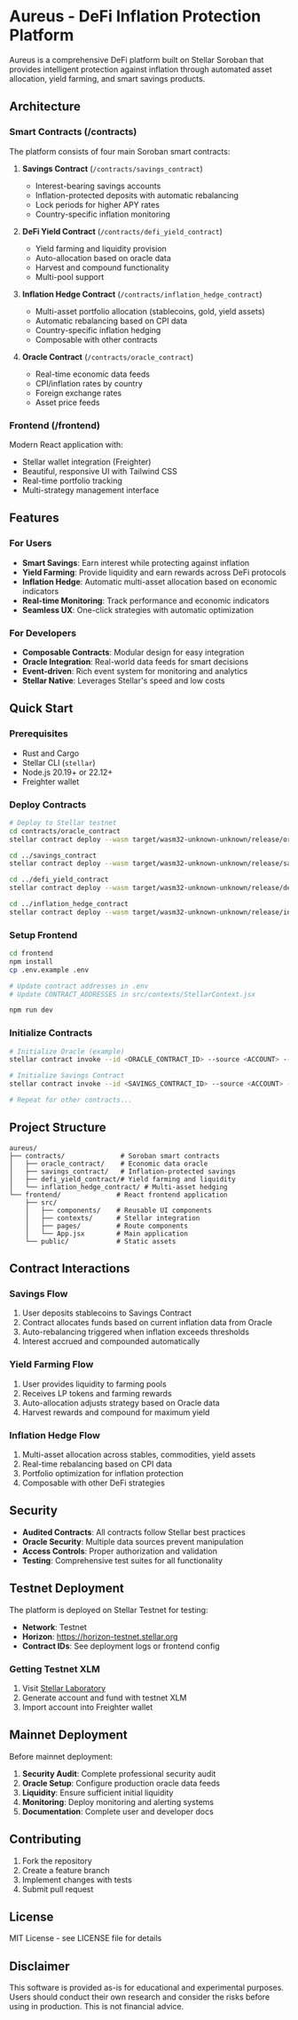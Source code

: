 # Aureus - DeFi Inflation Protection Platform

Aureus is a comprehensive DeFi platform built on Stellar Soroban that provides intelligent protection against inflation through automated asset allocation, yield farming, and smart savings products.

## Architecture

### Smart Contracts (/contracts)

The platform consists of four main Soroban smart contracts:

1. **Savings Contract** (`/contracts/savings_contract`)
   - Interest-bearing savings accounts
   - Inflation-protected deposits with automatic rebalancing
   - Lock periods for higher APY rates
   - Country-specific inflation monitoring

2. **DeFi Yield Contract** (`/contracts/defi_yield_contract`)
   - Yield farming and liquidity provision
   - Auto-allocation based on oracle data
   - Harvest and compound functionality
   - Multi-pool support

3. **Inflation Hedge Contract** (`/contracts/inflation_hedge_contract`)
   - Multi-asset portfolio allocation (stablecoins, gold, yield assets)
   - Automatic rebalancing based on CPI data
   - Country-specific inflation hedging
   - Composable with other contracts

4. **Oracle Contract** (`/contracts/oracle_contract`)
   - Real-time economic data feeds
   - CPI/inflation rates by country
   - Foreign exchange rates
   - Asset price feeds

### Frontend (/frontend)

Modern React application with:
- Stellar wallet integration (Freighter)
- Beautiful, responsive UI with Tailwind CSS
- Real-time portfolio tracking
- Multi-strategy management interface

## Features

### For Users
- **Smart Savings**: Earn interest while protecting against inflation
- **Yield Farming**: Provide liquidity and earn rewards across DeFi protocols  
- **Inflation Hedge**: Automatic multi-asset allocation based on economic indicators
- **Real-time Monitoring**: Track performance and economic indicators
- **Seamless UX**: One-click strategies with automatic optimization

### For Developers
- **Composable Contracts**: Modular design for easy integration
- **Oracle Integration**: Real-world data feeds for smart decisions
- **Event-driven**: Rich event system for monitoring and analytics
- **Stellar Native**: Leverages Stellar's speed and low costs

## Quick Start

### Prerequisites
- Rust and Cargo
- Stellar CLI (`stellar`)
- Node.js 20.19+ or 22.12+
- Freighter wallet

### Deploy Contracts

```bash
# Deploy to Stellar testnet
cd contracts/oracle_contract
stellar contract deploy --wasm target/wasm32-unknown-unknown/release/oracle_contract.wasm --source <ACCOUNT> --network testnet

cd ../savings_contract  
stellar contract deploy --wasm target/wasm32-unknown-unknown/release/savings_contract.wasm --source <ACCOUNT> --network testnet

cd ../defi_yield_contract
stellar contract deploy --wasm target/wasm32-unknown-unknown/release/defi_yield_contract.wasm --source <ACCOUNT> --network testnet

cd ../inflation_hedge_contract
stellar contract deploy --wasm target/wasm32-unknown-unknown/release/inflation_hedge_contract.wasm --source <ACCOUNT> --network testnet
```

### Setup Frontend

```bash
cd frontend
npm install
cp .env.example .env

# Update contract addresses in .env
# Update CONTRACT_ADDRESSES in src/contexts/StellarContext.jsx

npm run dev
```

### Initialize Contracts

```bash
# Initialize Oracle (example)
stellar contract invoke --id <ORACLE_CONTRACT_ID> --source <ACCOUNT> --network testnet -- set_cpi --country USA --cpi 320

# Initialize Savings Contract  
stellar contract invoke --id <SAVINGS_CONTRACT_ID> --source <ACCOUNT> --network testnet -- init --token_address <TOKEN> --oracle_address <ORACLE>

# Repeat for other contracts...
```

## Project Structure

```
aureus/
├── contracts/              # Soroban smart contracts
│   ├── oracle_contract/    # Economic data oracle
│   ├── savings_contract/   # Inflation-protected savings  
│   ├── defi_yield_contract/# Yield farming and liquidity
│   └── inflation_hedge_contract/ # Multi-asset hedging
└── frontend/              # React frontend application
    ├── src/
    │   ├── components/    # Reusable UI components
    │   ├── contexts/      # Stellar integration
    │   ├── pages/         # Route components
    │   └── App.jsx        # Main application
    └── public/            # Static assets
```

## Contract Interactions

### Savings Flow
1. User deposits stablecoins to Savings Contract
2. Contract allocates funds based on current inflation data from Oracle
3. Auto-rebalancing triggered when inflation exceeds thresholds
4. Interest accrued and compounded automatically

### Yield Farming Flow  
1. User provides liquidity to farming pools
2. Receives LP tokens and farming rewards
3. Auto-allocation adjusts strategy based on Oracle data
4. Harvest rewards and compound for maximum yield

### Inflation Hedge Flow
1. Multi-asset allocation across stables, commodities, yield assets
2. Real-time rebalancing based on CPI data
3. Portfolio optimization for inflation protection
4. Composable with other DeFi strategies

## Security

- **Audited Contracts**: All contracts follow Stellar best practices
- **Oracle Security**: Multiple data sources prevent manipulation
- **Access Controls**: Proper authorization and validation
- **Testing**: Comprehensive test suites for all functionality

## Testnet Deployment

The platform is deployed on Stellar Testnet for testing:

- **Network**: Testnet
- **Horizon**: https://horizon-testnet.stellar.org
- **Contract IDs**: See deployment logs or frontend config

### Getting Testnet XLM
1. Visit [Stellar Laboratory](https://laboratory.stellar.org/#account-creator)
2. Generate account and fund with testnet XLM
3. Import account into Freighter wallet

## Mainnet Deployment

Before mainnet deployment:

1. **Security Audit**: Complete professional security audit
2. **Oracle Setup**: Configure production oracle data feeds  
3. **Liquidity**: Ensure sufficient initial liquidity
4. **Monitoring**: Deploy monitoring and alerting systems
5. **Documentation**: Complete user and developer docs

## Contributing

1. Fork the repository
2. Create a feature branch
3. Implement changes with tests
4. Submit pull request

## License

MIT License - see LICENSE file for details

## Disclaimer

This software is provided as-is for educational and experimental purposes. Users should conduct their own research and consider the risks before using in production. This is not financial advice.